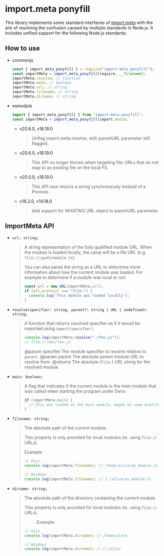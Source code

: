 # import.meta ponyfill

This library implements some standard interfaces of [import.meta](https://developer.mozilla.org/en-US/docs/Web/JavaScript/Reference/Operators/import.meta) with the aim of resolving the confusion caused by multiple standards in Node.js.
It includes unified support for the following Node.js standards:

## How to use

- commonjs
  ```ts
  const { import_meta_ponyfill } = require("import-meta-ponyfill");
  const importMeta = import_meta_ponyfill(require, __filename);
  importMeta.resolve; // function
  importMeta.main; // boolean
  importMeta.url; // string
  importMeta.filename; // string
  importMeta.dirname; // string
  ```
- esmodule
  ```ts
  import { import_meta_ponyfill } from "import-meta-ponyfill";
  const importMeta = import_meta_ponyfill(import.meta);
  ```
  - v20.6.0, v18.19.0
    > Unflag import.meta.resolve, with parentURL parameter still flagged.
  - v20.6.0, v18.19.0
    > This API no longer throws when targeting file: URLs that do not map to an existing file on the local FS.
  - v20.0.0, v18.19.0
    > This API now returns a string synchronously instead of a Promise.
  - v16.2.0, v14.18.0
    > Add support for WHATWG URL object to parentURL parameter.

## ImportMeta API

- `url: string;`
  > A string representation of the fully qualified module URL. When the
  > module is loaded locally, the value will be a file URL (e.g.
  > `file:///path/module.ts`).
  >
  > You can also parse the string as a URL to determine more information about
  > how the current module was loaded. For example to determine if a module was
  > local or not:
  >
  > ```ts
  > const url = new URL(importMeta.url);
  > if (url.protocol === "file:") {
  >   console.log("this module was loaded locally");
  > }
  > ```
- `resolve(specifier: string, parent?: string | URL | undefined): string;`
  > A function that returns resolved specifier as if it would be imported
  > using `import(specifier)`.
  >
  > ```ts
  > console.log(importMeta.resolve("./foo.js"));
  > // file:///dev/foo.js
  > ```
  >
  > @param specifier The module specifier to resolve relative to `parent`.
  > @param parent The absolute parent module URL to resolve from.
  > @returns The absolute (`file:`) URL string for the resolved module.
- `main: boolean;`
  > A flag that indicates if the current module is the main module that was
  > called when starting the program under Deno.
  >
  > ```ts
  > if (importMeta.main) {
  >   // this was loaded as the main module, maybe do some bootstrapping
  > }
  > ```
- `filename: string;`

  > The absolute path of the current module.
  >
  > This property is only provided for local modules (ie. using `file://` URLs).
  >
  > Example:
  >
  > ```ts
  > // Unix
  > console.log(importMeta.filename); // /home/alice/my_module.ts
  >
  > // Windows
  > console.log(importMeta.filename); // C:\alice\my_module.ts
  > ```

- `dirname: string;`
  > The absolute path of the directory containing the current module.
  >
  > This property is only provided for local modules (ie. using `file://` URLs).
  >
  > > Example:
  >
  > ```ts
  > // Unix
  > console.log(importMeta.dirname); // /home/alice
  >
  > // Windows
  > console.log(importMeta.dirname); // C:\alice
  > ```
